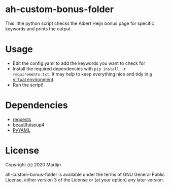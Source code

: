 # ah-custom-bonus-folder

This little python script checks the Albert Heijn bonus page for specific keywords
and prints the output.

# Usage
* Edit the config.yaml to add the keywords you want to check for
* Install the required dependencies with `pip install -r requirements.txt`. It may help
to keep everything nice and tidy in [a virtual environment](https://docs.python.org/3.6/library/venv.html#creating-virtual-environments).
* Run the script!

# Dependencies
* [requests](https://pypi.org/project/requests/)
* [beautifulsoup4](https://pypi.org/project/beautifulsoup4/)
* [PyYAML](https://pypi.org/project/PyYAML/)

# License

Copyright (c) 2020 Martijn

ah-custom-bonus-folder is available under the terms of GNU General Public License, either version 3
of the License or (at your option) any later version.
